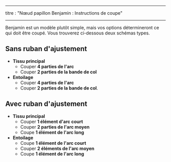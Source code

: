 - - -
titre : "Nœud papillon Benjamin : Instructions de coupe"
- - -

Benjamin est un modèle plutôt simple, mais vos options détermineront ce qui doit être coupé. Vous trouverez ci-dessous deux schémas types.

## Sans ruban d'ajustement

- **Tissu principal**
  - Couper **4 parties de l'arc**
  - Couper **2 parties de la bande de col**
- **Entoilage**
  - Couper **4 parties de l'arc**
  - Couper **2 parties de la bande de col**.

## Avec ruban d'ajustement

- **Tissu principal**
  - Couper **1 élément d'arc court**
  - Couper **2 parties de l'arc moyen**
  - Coupe **1 élément de l'arc long**
- **Entoilage**
  - Coupe **1 élément de l'arc court**
  - Couper **2 éléments de l'arc moyen**
  - Coupe **1 élément de l'arc long**
